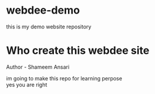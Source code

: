 # webdee-demo
this is my demo website repository
# Who create this webdee site
Author - Shameem Ansari

im going to make this repo for learning perpose 
<br>
yes  you are right 
